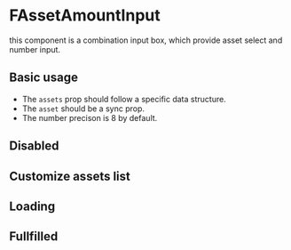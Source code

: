 # FAssetAmountInput

this component is a combination input box, which provide asset select and number input.

## Basic usage

<tip type="warning">

- The `assets` prop should follow a specific data structure.
- The `asset` should be a sync prop.
- The number precison is 8 by default.

</tip>

<example file="f-asset-amount-input/basic" />

## Disabled

<example file="f-asset-amount-input/disabled" />

## Customize assets list

<example file="f-asset-amount-input/custom-list" />

## Loading

<example file="f-asset-amount-input/loading" />

## Fullfilled

<example file="f-asset-amount-input/fullfilled" />

